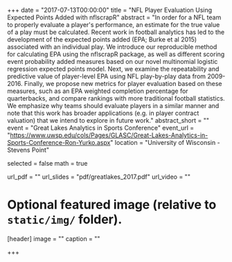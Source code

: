 +++
date = "2017-07-13T00:00:00"
title = "NFL Player Evaluation Using Expected Points Added with nflscrapR"
abstract = "In order for a NFL team to properly evaluate a player's performance, an estimate for the true value of a play must be calculated.  Recent work in football analytics has led to the development of the expected points added (EPA; Burke et al 2015) associated with an individual play.  We introduce our reproducible method for calculating EPA using the nflscrapR package, as well as different scoring event probability added measures based on our novel multinomial logistic regression expected points model.  Next, we examine the repeatability and predictive value of player-level EPA using NFL play-by-play data from 2009-2016.  Finally, we propose new metrics for player evaluation based on these measures, such as an EPA weighted completion percentage for quarterbacks, and compare rankings with more traditional football statistics.  We emphasize why teams should evaluate players in a similar manner and note that this work has broader applications (e.g. in player contract valuation) that we intend to explore in future work."
abstract_short = ""
event = "Great Lakes Analytics in Sports Conference"
event_url = "https://www.uwsp.edu/cols/Pages/GLASC/Great-Lakes-Analytics-in-Sports-Conference-Ron-Yurko.aspx"
location = "University of Wisconsin - Stevens Point"

selected = false
math = true

url_pdf = ""
url_slides = "pdf/greatlakes_2017.pdf"
url_video = ""

# Optional featured image (relative to `static/img/` folder).
[header]
image = ""
caption = ""

+++